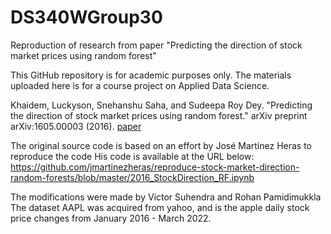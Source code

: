 # DS340WGroup30
Reproduction of research from paper "Predicting the direction of stock market prices using random forest"

This GitHub repository is for academic purposes only. The materials uploaded here is for a course project on Applied Data Science.

Khaidem, Luckyson, Snehanshu Saha, and Sudeepa Roy Dey. "Predicting the direction of stock market prices using random forest." arXiv preprint arXiv:1605.00003 (2016). [paper](https://arxiv.org/abs/1605.00003)

The original source code is based on an effort by José Martínez Heras to reproduce the code
His code is available at the URL below:
https://github.com/jmartinezheras/reproduce-stock-market-direction-random-forests/blob/master/2016_StockDirection_RF.ipynb

The modifications were made by Victor Suhendra and Rohan Pamidimukkla
The dataset AAPL was acquired from yahoo, and is the apple daily stock price changes from January 2016 - March 2022. 
